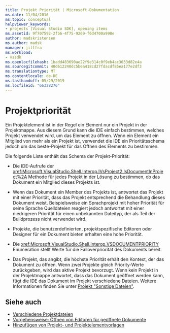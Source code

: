 ```yaml
---
title: Projekt Priorität | Microsoft-Dokumentation
ms.date: 11/04/2016
ms.topic: conceptual
helpviewer_keywords:
- projects [Visual Studio SDK], opening items
ms.assetid: 9f707592-2fb6-4f75-9269-f6d4700a998e
author: madskristensen
ms.author: madsk
manager: jillfra
ms.workload:
- vssdk
ms.openlocfilehash: 1badd483690ae22f9e314c0f9eb4ac3033d82e4a
ms.sourcegitcommit: 40d612240dc5bea418cd27fdacdf85ea177e2df3
ms.translationtype: MT
ms.contentlocale: de-DE
ms.lasthandoff: 05/29/2019
ms.locfileid: "66328276"
---
```

# <a name="project-priority"></a>Projektpriorität
Ein Projektelement ist in der Regel ein Element nur ein Projekt in der Projektmappe. Aus diesem Grund kann die IDE einfach bestimmen, welches Projekt verwendet wird, um das Element zu öffnen. Wenn ein Element ein Mitglied von mehr als ein Projekt ist, verwendet die IDE ein Prioritätsschema jedoch um das beste-Projekt für das Öffnen des Elements zu bestimmen.

 Die folgende Liste enthält das Schema der Projekt-Priorität:

- Die IDE-Aufrufe der <xref:Microsoft.VisualStudio.Shell.Interop.IVsProject2.IsDocumentInProject%2A> Methode für jedes Projekt in der Lösung zu bestimmen, ob das Dokument ein Mitglied dieses Projekts ist.

- Wenn das Dokument ein Member des Projekts ist, antwortet das Projekt mit einer Priorität, dass das Projekt entsprechend die Behandlung dieses Dokument weist. Beispielsweise ein Sprachprojekt mit hoher Priorität für seine Sprache Quelldateien reagiert jedoch antwortet mit einer niedrigeren Priorität für einen unbekannten Dateityp, der als Teil der Buildprozess nicht verwendet wird.

- Projekte, die benutzerdefinierten, projektspezifische Editoren oder Designer für ein Dokument bieten erhalten eine hohe Priorität.

- Die <xref:Microsoft.VisualStudio.Shell.Interop.VSDOCUMENTPRIORITY> Enumeration stellt Werte für die Failoverpriorität des Dokuments bereit.

- Das Projekt, das angibt, die höchste Priorität erhält den Kontext, der das Dokument zu öffnen. Wenn zwei Projekte gleich Priority-Werte zurückgeben, wird das aktive Projekt bevorzugt. Wenn kein Projekt in der Projektmappe antwortet, dass das Dokument geöffnet werden kann, fügt die IDE das Dokument im Projekt verschiedene Dateien. Weitere Informationen finden Sie unter [Projekt "Sonstige Dateien"](../../extensibility/internals/miscellaneous-files-project.md).

## <a name="see-also"></a>Siehe auch
- [Verschiedene Projektdateien](../../extensibility/internals/miscellaneous-files-project.md)
- [Vorgehensweise: Öffnen von Editoren für geöffnete Dokumente](../../extensibility/how-to-open-editors-for-open-documents.md)
- [Hinzufügen von Projekt- und Projektelementvorlagen](../../extensibility/internals/adding-project-and-project-item-templates.md)